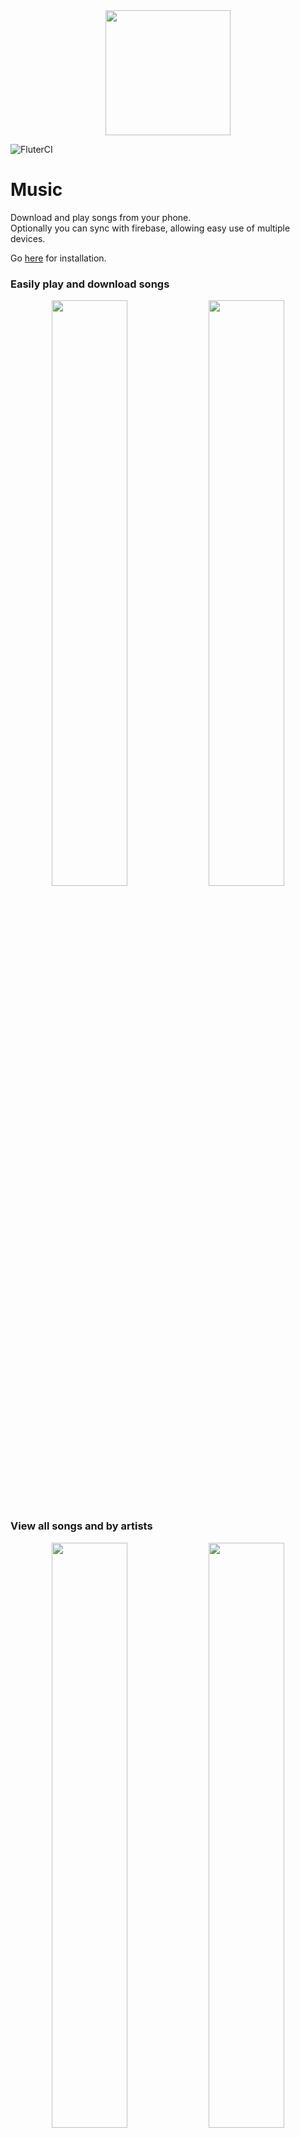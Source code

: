 <div align="center">
  <img src="assets/images/icon.png" height=200 width=200>
</div>

![FluterCI](https://github.com/Lutetium-Vanadium/Music-Flutter/workflows/FlutterCI/badge.svg)

# Music

Download and play songs from your phone. <br>
Optionally you can sync with firebase, allowing easy use of multiple devices.

Go [here](#download-and-installation) for installation.

### Easily play and download songs

<div align="center">
  <img width="49%" src="docs/images/phone_home.png"> <img width="49%" src="docs/images/phone_search.png">
</div>

<br>

### View all songs and by artists

<div align="center">
  <img width="49%" src="docs/images/phone_mymusic.png"> <img  width="49%" src="docs/images/phone_artist.png">
</div>

<br>

### Automatically generated albums as well as Custom ones

<div align="center">
  <img width="49%" src="docs/images/phone_albums.png"> <img width="49%" src="docs/images/phone_album.png">
</div>

<br>

### Shuffle and view queue

<div align="center">
  <img width="49%" src="docs/images/phone_queue.png">
</div>

> This app is the mobile version of [this app](https://github.com/Lutetium-Vanadium/music), which is out of date and is soon to be updated.

If you have any issues or suggestions, feel free to [open a pull request](https://github.com/Lutetium-Vanadium/music-flutter/pulls) or [file an issue](https://github.com/Lutetium-Vanadium/music-flutter/issues)

If you wish to customize or learn more about the project, go [here](docs/codestructure.md).

## Download and Installation

For android, you can directly download a built version of the latest release [here](https://github.com/Lutetium-Vanadium/Music-Flutter/releases). First generate the API Keys and then download the APK from the latest release.

If you are on iOS or want to download and build the project yourself, follow the steps given below.

### Api keys

The app requires [A Napster API Key](https://developer.napster.com/api/v2.2#getting-started), to function. You can also optionally add [Firebase](https://firebase.google.com/) for syncing.

Steps to create the API Keys can be viewed [here](docs/apikeys.md).

Once you have those created, you can move onto running the app.
You will need to enter the api keys directly in the app.

### Build Dependecies

First [install flutter](https://flutter.dev/docs/get-started/install). After that run:

```sh
flutter pub get
```

This will install dependecies.

### Testing

To run the tests, written for the app, run:

```sh
flutter test
```

### Running without a regular installation

If you wish to test the app to see if it works, connect a device or run an emulator. To start the `profile` mode app (runs faster than `debug` mode, but doesn't have the developer functionalities), run:

```sh
flutter run --profile --flavor dev
```

### Building

#### For android:

Signing the app:

- **Create a Keystore**

  If you have an existing keystore, skip to the next step. If not, create one by running the following at the command line:

  On Mac/Linux, use the following command:

  ```sh
  keytool -genkey -v -keystore ~/key.jks -keyalg RSA -keysize 2048 -validity 10000 -alias key
  ```

  On Windows, use the following command:

  ```batch
  keytool -genkey -v -keystore c:\Users\USER_NAME\key.jks -storetype JKS -keyalg RSA -keysize 2048 -validity 10000 -alias key
  ```

  This command stores the `key.jks` file in your home directory. If you want to store it elsewhere, change the argument you pass to the `-keystore` parameter.

  > - The keytool command might not be in your path—it’s part of Java, which is installed as part of Android Studio. For the concrete path, run flutter doctor -v and locate the path printed after ‘Java binary at:’. Then use that fully qualified path replacing java (at the end) with keytool. If your path includes space-separated names, such as Program Files, use platform-appropriate notation for the names. For example, on Mac/Linux use Program\ Files, and on Windows use "Program Files".
  > - The -storetype JKS tag is only required for Java 9 or newer. As of the Java 9 release, the keystore type defaults to PKS12.

- **Reference the keystore from the app**

  Create a file named `android/key.properties` that contains a reference to your keystore:

  ```properties
  storePassword=<password from previous step>
  keyPassword=<password from previous step>
  keyAlias=key
  storeFile=<location of the key store file, such as /home/<user name>/key.jks>
  ```

Building APK:

- 'fat' APK

  ```sh
  flutter build apk --flavor prod
  ```

  This will build a 'fat' APK, which contains code compiled for all architectures, which means it can run on all android devices.

- Split APKs

  ```sh
  flutter build apk --split-per-abi --flavor prod
  ```

  This will split it into different APKs, based on the architecture which results in smaller app sizes, but it only works on phones with the specific architecture.

Once finished building, the APK will be available at `build/app/outputs/flutter-apk/app-prod-release.apk`. To install, either transfer the apk to your phone and install, or connect your device via USB Tethering and run:

```sh
flutter install
```

You may be shown this popup when installing the app:

<img src="docs/images/play_protect.png" height="200">

You can safely click 'Install Anyway'.

#### For iOS

See flutter's [ios](https://flutter.dev/docs/deployment/ios) release documentaion.

## Issues

### IOS

The app was built with an android testing device and so it may not function fully as intended in ios. In general the UI will look and work the same, but platform specific things like notifications may not. For example, android allows for progress notifications while ios does not.

### Firestore

There is a `ios/Runner/GoogleService-Info.plist` file, this contains a mock `plist` file, for connecting with firebase since the `cloud_firestore` plugin for ios requires that exists, or else wont build. This is not a very good solution.
